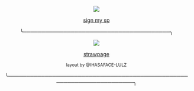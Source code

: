 <p align="center"> <img src="https://komarev.com/ghpvc/?username=tenmou&color=orange&label=🐇"> </p>

<p align="center"> <ins> sign my sp</ins> </p>

<p align="center"> ╰────────────────────────────────────────╮ </p>

<p align="center"> <img src="wip"> </p>

<p align="center"> <a href="https://bonemarrowz.straw.page">strawpage</a> </p>

<p align="center"> <sub> layout by @IHASAFACE-LULZ </sub> </p>
<p align="center"> ╰──────────────────────────────────────────────────────────────────────╮ </p>
